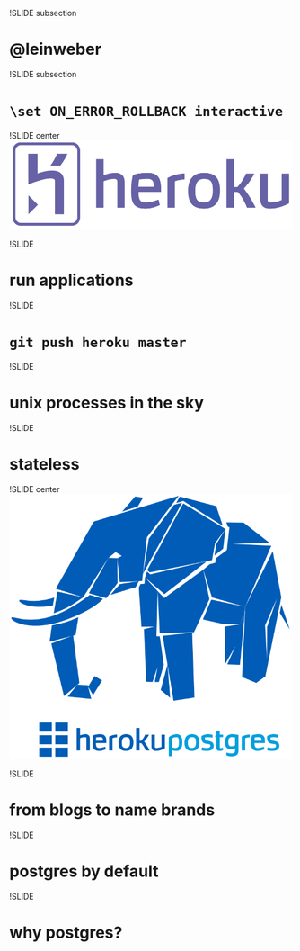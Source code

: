 !SLIDE subsection
# @leinweber

!SLIDE subsection
# `\set ON_ERROR_ROLLBACK interactive`

!SLIDE center
![heroku](heroku.png)

!SLIDE
# run applications

!SLIDE
# `git push heroku master`

!SLIDE
# unix processes in the sky

!SLIDE
# stateless

!SLIDE center
![heroku postgres](herokupostgres.png)

!SLIDE
# from blogs to name brands

!SLIDE
# postgres by default

!SLIDE
# why postgres?


